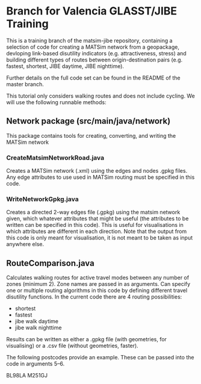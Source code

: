 # Branch for Valencia GLASST/JIBE Training

This is a training branch of the matsim-jibe repository, containing a selection of code for creating a MATSim network from a geopackage, devloping link-based disutility indicators (e.g. attractiveness, stress) and building different types of routes between origin-destination pairs (e.g. fastest, shortest, JIBE daytime, JIBE nighttime).

Further details on the full code set can be found in the README of the master branch.

This tutorial only considers walking routes and does not include cycling. We will use the following runnable methods:


## Network package (src/main/java/network)

This package contains tools for creating, converting, and writing the MATSim network

### CreateMatsimNetworkRoad.java

Creates a MATSim network (.xml) using the edges and nodes .gpkg files. Any edge attributes to use used in MATSim routing must be specified in this code.

### WriteNetworkGpkg.java

Creates a directed 2-way edges file (.gpkg) using the matsim network given, which whatever attributes that might be useful 
(the attributes to be written can be specified in this code).
This is useful for visualisations in which attributes are different in each direction.
Note that the output from this code is only meant for visualisation, it is not meant to be taken as input anywhere else.

## RouteComparison.java

Calculates walking routes for active travel modes between any number of zones (minimum 2). Zone names are passed in as arguments. 
Can specify one or multiple routing algorithms in this code by defining different travel disutility functions. 
In the current code there are 4 routing possibilities:
- shortest
- fastest
- jibe walk daytime
- jibe walk nighttime

Results can be written as either a .gpkg file (with geometries, for visualising) or a .csv file (without geometries, faster). 

The following postcodes provide an example. These can be passed into the code in arguments 5–6.

BL98LA
M251GJ
